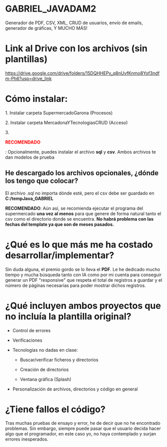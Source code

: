# GABRIEL_JAVADAM2
Generador de PDF, CSV, XML, CRUD de usuarios, envío de emails, generador de gráficas, Y MUCHO MÁS!

# Link al Drive con los archivos (sin plantillas)

<https://drive.google.com/drive/folders/15DQHHEPv_q8nUvfKnmo8Yof3ndfm-Ph6?usp=drive_link>

# Cómo instalar:

1\. Instalar carpeta SupermercadoGarona (Procesos)

2\. Instalar carpeta MercadonaYTecnologiasCRUD (Acceso)

3\. <p style="color:red">**RECOMENDADO**</p>: Opcionalmente, puedes instalar el archivo **sql** y
**csv**. Ambos archivos te dan modelos de prueba

## He descargado los archivos opcionales, ¿dónde los tengo que colocar?

El archivo .sql no importa dónde esté, pero el csv debe ser guardado en
**C:/tempJava_GABRIEL**

**RECOMENDADO**: Aún así, se recomienda ejecutar el programa del
supermercado **una vez al menos** para que genere de forma natural tanto
el csv como el directorio donde se encuentra. **No habrá problema con
las fechas del template ya que son de meses pasados.**

# ¿Qué es lo que más me ha costado desarrollar/implementar?

Sin duda alguna, el premio gordo se lo lleva el **PDF**. Le he dedicado
mucho tiempo y mucha búsqueda tanto con IA como por mi cuenta para
conseguir generar un PDF "responsive" que respeta el total de registros
a guardar y el número de páginas necesarias para poder mostrar dichos
registros.

# ¿Qué incluyen ambos proyectos que no incluía la plantilla original?

-   Control de errores

-   Verificaciones

-   Tecnologías no dadas en clase:

    -   Buscar/verificar ficheros y directorios

    -   Creación de directorios

    -   Ventana gráfica (Splash)

-   Personalización de archivos, directorios y código en general

# ¿Tiene fallos el código?

Tras muchas pruebas de ensayo y error, he de decir que no he encontrado
problemas. Sin embargo, siempre puede pasar que el usuario decida hacer
algo que el programador, en este caso yo, no haya contemplado y surjan
errores inesperados.
